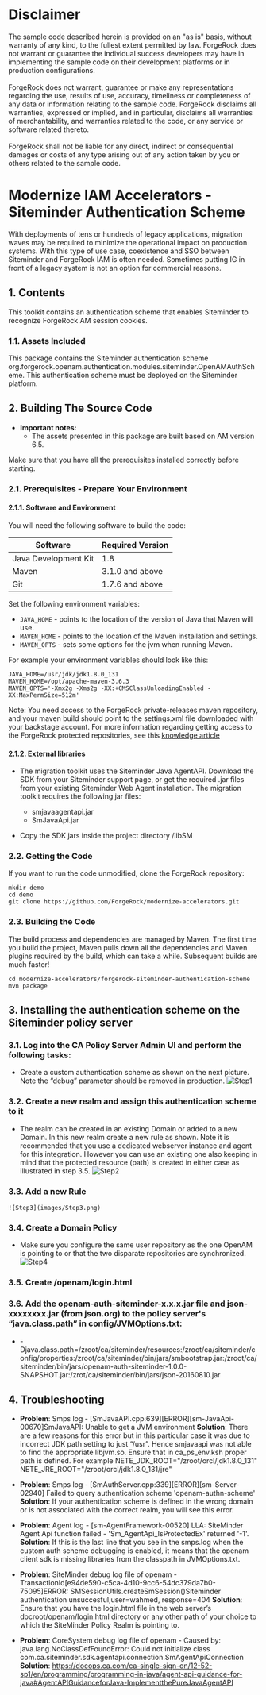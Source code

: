 # Disclaimer
The sample code described herein is provided on an "as is" basis, without warranty of any kind, to the fullest extent permitted by law. ForgeRock does not warrant or guarantee the individual success developers may have in implementing the sample code on their development platforms or in production configurations.
<br><br>
ForgeRock does not warrant, guarantee or make any representations regarding the use, results of use, accuracy, timeliness or completeness of any data or information relating to the sample code. ForgeRock disclaims all warranties, expressed or implied, and in particular, disclaims all warranties of merchantability, and warranties related to the code, or any service or software related thereto.
<br><br>
ForgeRock shall not be liable for any direct, indirect or consequential damages or costs of any type arising out of any action taken by you or others related to the sample code.

# Modernize IAM Accelerators - Siteminder Authentication Scheme
With deployments of tens or hundreds of legacy applications, migration waves may be required to minimize the operational impact on production systems. With this type of use case, coexistence and SSO between Siteminder and ForgeRock IAM is often needed.
Sometimes putting IG in front of a legacy system is not an option for commercial reasons.

## 1. Contents
This toolkit contains an authentication scheme that enables Siteminder to recognize ForgeRock AM session cookies.

### 1.1. Assets Included
This package contains the Siteminder authentication scheme org.forgerock.openam.authentication.modules.siteminder.OpenAMAuthScheme. This authentication scheme must be deployed on the Siteminder platform.

## 2. Building The Source Code

+ <b>Important notes:</b> 
    + The assets presented in this package are built based on AM version 6.5.

Make sure that you have all the prerequisites installed correctly before starting.

### 2.1. Prerequisites - Prepare Your Environment

#### 2.1.1. Software and Environment

You will need the following software to build the code:

| Software               | Required Version |
| ---------------------- | ---------------- |
| Java Development Kit   | 1.8              |
| Maven                  | 3.1.0 and above  |
| Git                    | 1.7.6 and above  |

Set the following environment variables:

- `JAVA_HOME` - points to the location of the version of Java that Maven will use.
- `MAVEN_HOME` - points to the location of the Maven installation and settings.
- `MAVEN_OPTS` - sets some options for the jvm when running Maven.

For example your environment variables should look like this:

```
JAVA_HOME=/usr/jdk/jdk1.8.0_131
MAVEN_HOME=/opt/apache-maven-3.6.3
MAVEN_OPTS='-Xmx2g -Xms2g -XX:+CMSClassUnloadingEnabled -XX:MaxPermSize=512m'
```

Note: You need access to the ForgeRock private-releases maven repository, and your maven build should point to the settings.xml file downloaded with your backstage account. For more information regarding getting access to the ForgeRock protected repositories, see this [knowledge article](https://backstage.forgerock.com/knowledge/kb/article/a74096897)

#### 2.1.2. External libraries

+ The migration toolkit uses the Siteminder Java AgentAPI. Download the SDK from your Siteminder support page, or get the required .jar files from your existing Siteminder Web Agent installation. The migration toolkit requires the following jar files:
    + smjavaagentapi.jar
    + SmJavaApi.jar
	
+ Copy the SDK jars inside the project directory /libSM

### 2.2. Getting the Code

If you want to run the code unmodified, clone the ForgeRock repository:

```
mkdir demo
cd demo
git clone https://github.com/ForgeRock/modernize-accelerators.git
```

### 2.3. Building the Code

The build process and dependencies are managed by Maven. The first time you build the project, Maven pulls 
down all the dependencies and Maven plugins required by the build, which can take a while. Subsequent builds are much faster!


```
cd modernize-accelerators/forgerock-siteminder-authentication-scheme
mvn package
```

## 3. Installing the authentication scheme on the Siteminder policy server

### 3.1. Log into the CA Policy Server Admin UI and perform the following tasks:
+ Create a custom authentication scheme as shown on the next picture. Note the “debug” parameter should be removed in production.
	![Step1](images/Step1.png)

### 3.2. Create a new realm and assign this authentication scheme to it
+ The realm can be created in an existing Domain or added to a new Domain. In this new realm create a new rule as shown. Note it is recommended that you use a dedicated webserver instance and agent for this integration. However you can use an existing one also keeping in mind that the protected resource (path) is created in either case as illustrated in step 3.5.
	![Step2](images/Step2.png)

### 3.3. Add a new Rule
	![Step3](images/Step3.png)

### 3.4. Create a Domain Policy
+ Make sure you configure the same user repository as the one OpenAM is pointing to or that the two disparate repositories are synchronized.
	![Step4](images/Step4.png)

### 3.5. Create <apache-docroot>/openam/login.html

### 3.6. Add the openam-auth-siteminder-x.x.x.jar file and json-xxxxxxxx.jar (from json.org) to the policy server's “java.class.path” in config/JVMOptions.txt:
+ -Djava.class.path=/zroot/ca/siteminder/resources:/zroot/ca/siteminder/config/properties:/zroot/ca/siteminder/bin/jars/smbootstrap.jar:/zroot/ca/siteminder/bin/jars/openam-auth-siteminder-1.0.0-SNAPSHOT.jar:/zrot/ca/siteminder/bin/jars/json-20160810.jar

## 4. Troubleshooting

+ <b>Problem</b>: Smps log - [SmJavaAPI.cpp:639][ERROR][sm-JavaApi-00670]SmJavaAPI: Unable to get a JVM environment
<b>Solution</b>: There are a few reasons for this error but in this particular case it was due to incorrect JDK path setting to just “/usr”. Hence smjavaapi was not able to find the appropriate libjvm.so. Ensure that in ca_ps_env.ksh proper path is defined. For example NETE_JDK_ROOT="/zroot/orcl/jdk1.8.0_131" NETE_JRE_ROOT="/zroot/orcl/jdk1.8.0_131/jre"

+ <b>Problem</b>: Smps log - [SmAuthServer.cpp:339][ERROR][sm-Server-02940] Failed to query authentication scheme 'openam-authn-scheme'
<b>Solution</b>: If your authentication scheme is defined in the wrong domain or is not associated with the correct realm, you will see this error.

+ <b>Problem</b>: Agent log - [sm-AgentFramework-00520] LLA: SiteMinder Agent Api function failed - 'Sm_AgentApi_IsProtectedEx' returned '-1'.
<b>Solution</b>: If this is the last line that you see in the smps.log when the custom auth scheme debugging is enabled, it means that the openam client sdk is missing libraries from the classpath in JVMOptions.txt.

+ <b>Problem</b>: SiteMinder debug log file of openam - TransactionId[e94de590-c5ca-4d10-9cc6-54dc379da7b0-75095]ERROR: SMSessionUtils.createSmSession()Siteminder authentication unsuccesful,user=wahmed, response=404
<b>Solution</b>: Ensure that you have the login.html file in the web server’s docroot/openam/login.html directory or any other path of your choice to which the SiteMinder Policy Realm is pointing to.

+ <b>Problem</b>: CoreSystem debug log file of openam - Caused by: java.lang.NoClassDefFoundError: Could not initialize class com.ca.siteminder.sdk.agentapi.connection.SmAgentApiConnection
<b>Solution</b>: https://docops.ca.com/ca-single-sign-on/12-52-sp1/en/programming/programming-in-java/agent-api-guidance-for-java#AgentAPIGuidanceforJava-ImplementthePureJavaAgentAPI